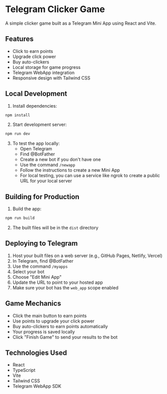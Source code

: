 # Telegram Clicker Game

A simple clicker game built as a Telegram Mini App using React and Vite.

## Features

- Click to earn points
- Upgrade click power
- Buy auto-clickers
- Local storage for game progress
- Telegram WebApp integration
- Responsive design with Tailwind CSS

## Local Development

1. Install dependencies:
```bash
npm install
```

2. Start development server:
```bash
npm run dev
```

3. To test the app locally:
   - Open Telegram
   - Find @BotFather
   - Create a new bot if you don't have one
   - Use the command `/newapp`
   - Follow the instructions to create a new Mini App
   - For local testing, you can use a service like ngrok to create a public URL for your local server

## Building for Production

1. Build the app:
```bash
npm run build
```

2. The built files will be in the `dist` directory

## Deploying to Telegram

1. Host your built files on a web server (e.g., GitHub Pages, Netlify, Vercel)
2. In Telegram, find @BotFather
3. Use the command `/myapps`
4. Select your bot
5. Choose "Edit Mini App"
6. Update the URL to point to your hosted app
7. Make sure your bot has the `web_app` scope enabled

## Game Mechanics

- Click the main button to earn points
- Use points to upgrade your click power
- Buy auto-clickers to earn points automatically
- Your progress is saved locally
- Click "Finish Game" to send your results to the bot

## Technologies Used

- React
- TypeScript
- Vite
- Tailwind CSS
- Telegram WebApp SDK
